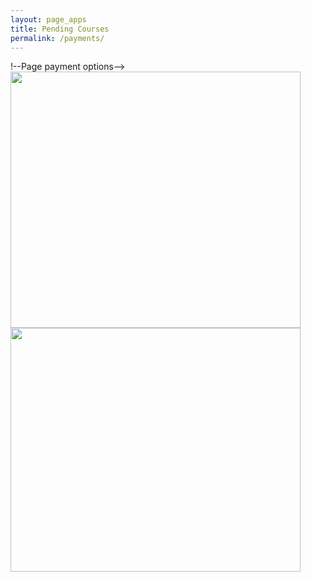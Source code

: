 ```yaml
---
layout: page_apps
title: Pending Courses
permalink: /payments/
---
```


!--Page payment options-->
<img src="/images/snapzapp.png" height="410" width="464">
<img src="/images/btceth.png" height="390" width="464">
